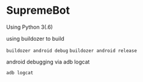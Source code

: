 # SupremeBot

Using Python 3(.6)


using buildozer to build

```buildozer android debug```
```buildozer android release```

android debugging via adb logcat

```adb logcat```

